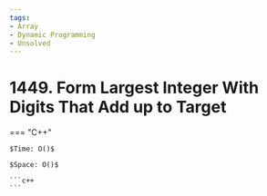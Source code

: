 ```yaml
---
tags:
- Array
- Dynamic Programming
- Unsolved
---
```



# 1449. Form Largest Integer With Digits That Add up to Target

=== "C++"

    $Time: O()$

    $Space: O()$

    ```c++
    ```